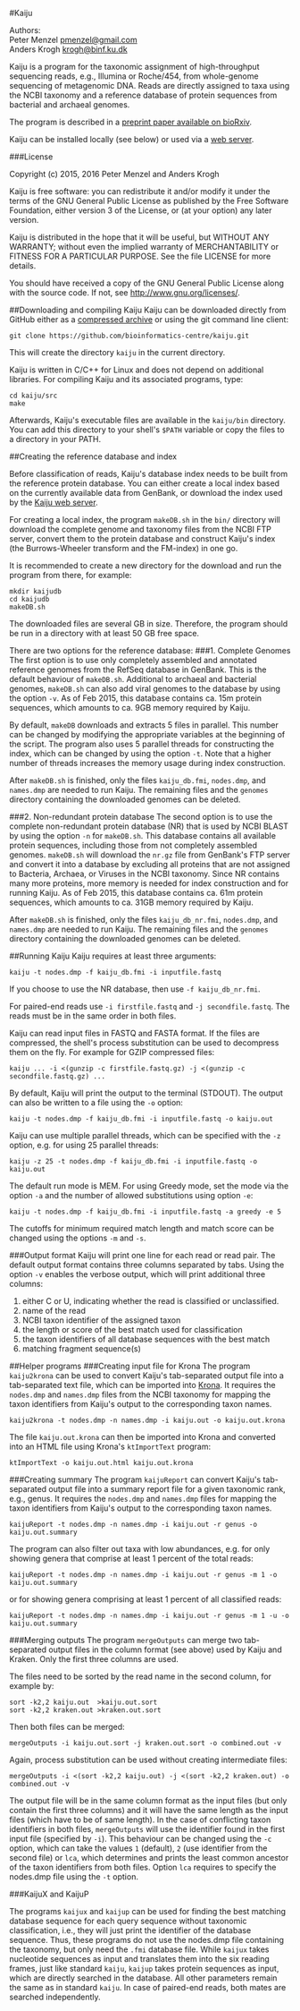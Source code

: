 #Kaiju

Authors:  
Peter Menzel <pmenzel@gmail.com>   
Anders Krogh <krogh@binf.ku.dk>   


Kaiju is a program for the taxonomic assignment of high-throughput sequencing
reads, e.g., Illumina or Roche/454, from whole-genome sequencing of
metagenomic DNA. Reads are directly assigned to taxa using the NCBI taxonomy and a 
reference database of protein sequences from bacterial and archaeal genomes.

The program is described in a [preprint paper available on bioRxiv](http://biorxiv.org/content/early/2015/11/16/031229).

Kaiju can be installed locally (see below) or used via a [web server](http://kaiju.binf.ku.dk/).

###License

Copyright (c) 2015, 2016 Peter Menzel and Anders Krogh

Kaiju is free software: you can redistribute it and/or modify
it under the terms of the GNU General Public License as published by
the Free Software Foundation, either version 3 of the License, or
(at your option) any later version.

Kaiju is distributed in the hope that it will be useful,
but WITHOUT ANY WARRANTY; without even the implied warranty of
MERCHANTABILITY or FITNESS FOR A PARTICULAR PURPOSE. 
See the file LICENSE for more details.

You should have received a copy of the GNU General Public License
along with the source code.  If not, see <http://www.gnu.org/licenses/>.


##Downloading and compiling Kaiju
Kaiju can be downloaded directly from GitHub either as a
[compressed archive](https://github.com/bioinformatics-centre/kaiju/archive/master.tar.gz) or
using the git command line client:
```
git clone https://github.com/bioinformatics-centre/kaiju.git
```
This will create the directory `kaiju` in the current directory.

Kaiju is written in C/C++ for Linux and does not depend on additional libraries.
For compiling Kaiju and its associated programs, type:
```
cd kaiju/src
make
```
Afterwards, Kaiju's executable files are available in the `kaiju/bin` directory.
You can add this directory to your shell's `$PATH` variable or copy the files to a directory in your PATH.

##Creating the reference database and index

Before classification of reads, Kaiju's database index needs to be built from
the reference protein database.  You can either create a local index based on
the currently available data from GenBank, or download the index used
by the [Kaiju web server](http://kaiju.binf.ku.dk/).

For creating a local index, the program `makeDB.sh` in the `bin/` directory
will download the complete genome and taxonomy files from the NCBI FTP server,
convert them to the protein database and construct Kaiju's index (the
Burrows-Wheeler transform and the FM-index) in one go.

It is recommended to create a new directory for the download and run the program from there, for example:
```
mkdir kaijudb
cd kaijudb
makeDB.sh
```
The downloaded files are several GB in size. Therefore, the program should be
run in a directory with at least 50 GB free space.

There are two options for the reference database:
###1. Complete Genomes
The first option is to use only completely assembled and annotated reference genomes
from the RefSeq database in GenBank. This is the default behaviour of `makeDB.sh`.
Additional to archaeal and bacterial genomes, `makeDB.sh` can also add viral genomes to the database by using the option `-v`.
As of Feb 2015, this database contains ca. 15m protein sequences, which amounts to ca. 9GB memory
required by Kaiju.

By default, `makeDB` downloads and extracts 5 files in parallel. This number can
be changed by modifying the appropriate variables at the beginning of the
script.  The program also uses 5 parallel threads for constructing the index,
which can be changed by using the option `-t`. Note that a higher number of threads
increases the memory usage during index construction.

After `makeDB.sh` is finished, only the files `kaiju_db.fmi`, `nodes.dmp`,
and `names.dmp` are needed to run Kaiju.  The remaining files and the `genomes`
directory containing the downloaded genomes can be deleted.

###2. Non-redundant protein database
The second option is to use the complete non-redundant protein database (NR)
that is used by NCBI BLAST by using the option `-n` for `makeDB.sh`.  This
database contains all available protein sequences, including those from not
completely assembled genomes.  `makeDB.sh` will download the `nr.gz` file from
GenBank's FTP server and convert it into a database by excluding all proteins
that are not assigned to Bacteria, Archaea, or Viruses in the NCBI taxonomy.
Since NR contains many more proteins, more memory is needed for index
construction and for running Kaiju.  As of Feb 2015, this database contains ca.
61m protein sequences, which amounts to ca. 31GB memory required by Kaiju.

After `makeDB.sh` is finished, only the files `kaiju_db_nr.fmi`, `nodes.dmp`,
and `names.dmp` are needed to run Kaiju.  The remaining files and the `genomes`
directory containing the downloaded genomes can be deleted.


##Running Kaiju
Kaiju requires at least three arguments:
```
kaiju -t nodes.dmp -f kaiju_db.fmi -i inputfile.fastq
```
If you choose to use the NR database, then use `-f kaiju_db_nr.fmi`.

For paired-end reads use `-i firstfile.fastq` and `-j secondfile.fastq`.
The reads must be in the same order in both files.

Kaiju can read input files in FASTQ and FASTA format.
If the files are compressed, the shell's process substitution can be used to decompress them on the fly.
For example for GZIP compressed files:
```
kaiju ... -i <(gunzip -c firstfile.fastq.gz) -j <(gunzip -c secondfile.fastq.gz) ...
```

By default, Kaiju will print the output to the terminal (STDOUT).
The output can also be written to a file using the `-o` option:
```
kaiju -t nodes.dmp -f kaiju_db.fmi -i inputfile.fastq -o kaiju.out
```

Kaiju can use multiple parallel threads, which can be specified with the `-z` option, e.g. for using 25 parallel threads:
```
kaiju -z 25 -t nodes.dmp -f kaiju_db.fmi -i inputfile.fastq -o kaiju.out
```

The default run mode is MEM. For using Greedy mode, set the mode via the option `-a` and the number
of allowed substitutions using option `-e`:
```
kaiju -t nodes.dmp -f kaiju_db.fmi -i inputfile.fastq -a greedy -e 5
```
The cutoffs for minimum required match length and match score can be changed using the options `-m` and `-s`.



###Output format
Kaiju will print one line for each read or read pair.
The default output format contains three columns separated by tabs.
Using the option `-v` enables the verbose output, which will print additional three columns:

1. either C or U, indicating whether the read is classified or unclassified.
2. name of the read
3. NCBI taxon identifier of the assigned taxon
4. the length or score of the best match used for classification
5. the taxon identifiers of all database sequences with the best match
6. matching fragment sequence(s)

##Helper programs
###Creating input file for Krona
The program `kaiju2krona` can be used to convert Kaiju's tab-separated output file
into a tab-separated text file, which can be imported into [Krona](https://github.com/marbl/Krona/wiki/KronaTools). It requires the `nodes.dmp`
and `names.dmp` files from the NCBI taxonomy for mapping the taxon identifiers from Kaiju's
output to the corresponding taxon names.
```
kaiju2krona -t nodes.dmp -n names.dmp -i kaiju.out -o kaiju.out.krona
```
The file `kaiju.out.krona` can then be imported into Krona and converted into an HTML file using
Krona's `ktImportText` program:
```
ktImportText -o kaiju.out.html kaiju.out.krona
```

###Creating summary
The program `kaijuReport` can convert Kaiju's tab-separated output file
into a summary report file for a given taxonomic rank, e.g., genus. It requires the `nodes.dmp`
and `names.dmp` files for mapping the taxon identifiers from Kaiju's
output to the corresponding taxon names.
```
kaijuReport -t nodes.dmp -n names.dmp -i kaiju.out -r genus -o kaiju.out.summary
```
The program can also filter out taxa with low abundances, e.g. for only showing genera that
comprise at least 1 percent of the total reads:
```
kaijuReport -t nodes.dmp -n names.dmp -i kaiju.out -r genus -m 1 -o kaiju.out.summary
```
or for showing genera comprising at least 1 percent of all classified reads:
```
kaijuReport -t nodes.dmp -n names.dmp -i kaiju.out -r genus -m 1 -u -o kaiju.out.summary
```

###Merging outputs
The program `mergeOutputs` can merge two tab-separated output files in the
column format (see above) used by Kaiju and Kraken. Only the first three columns are used.

The files need to be sorted by the read name in the second column, for example by:
```
sort -k2,2 kaiju.out  >kaiju.out.sort
sort -k2,2 kraken.out >kraken.out.sort
```
Then both files can be merged:
```
mergeOutputs -i kaiju.out.sort -j kraken.out.sort -o combined.out -v
```
Again, process substitution can be used without creating intermediate files:
```
mergeOutputs -i <(sort -k2,2 kaiju.out) -j <(sort -k2,2 kraken.out) -o combined.out -v
```
The output file will be in the same column format as the input files (but only
contain the first three columns) and it will have the same length as the input
files (which have to be of same length).  In the case of conflicting taxon identifiers in both files,
`mergeOutputs` will use the identifier found in the first input file (specified by `-i`).
This behaviour can be changed using the `-c` option, which can take the values
`1` (default), `2` (use identifier from the second file) or `lca`, which determines and prints
the least common ancestor of the taxon identifiers from both files. Option `lca`
requires to specify the nodes.dmp file using the `-t` option.

###KaijuX and KaijuP

The programs `kaijux` and `kaijup` can be used for finding the best matching database sequence for each query sequence
without taxonomic classification, i.e., they will just print the identifier
of the database sequence. Thus, these programs do not use the nodes.dmp file containing the taxonomy,
but only need the `.fmi` database file. While `kaijux` takes nucleotide sequences as input and translates
them into the six reading frames, just like standard `kaiju`, `kaijup` takes protein sequences as input,
which are directly searched in the database.
All other parameters remain the same as in standard `kaiju`. In case of paired-end reads, both mates are
searched independently.



